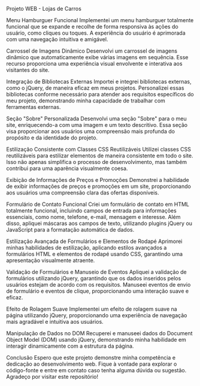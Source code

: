 Projeto WEB - Lojas de Carros

Menu Hamburguer Funcional
Implementei um menu hamburguer totalmente funcional que se expande e recolhe de forma responsiva às ações do usuário, como cliques ou toques. A experiência do usuário é aprimorada com uma navegação intuitiva e amigável.

Carrossel de Imagens Dinâmico
Desenvolvi um carrossel de imagens dinâmico que automaticamente exibe várias imagens em sequência. Esse recurso proporciona uma experiência visual envolvente e interativa aos visitantes do site.

Integração de Bibliotecas Externas
Importei e integrei bibliotecas externas, como o jQuery, de maneira eficaz em meus projetos. Personalizei essas bibliotecas conforme necessário para atender aos requisitos específicos do meu projeto, demonstrando minha capacidade de trabalhar com ferramentas externas.

Seção "Sobre" Personalizada
Desenvolvi uma seção "Sobre" para o meu site, enriquecendo-a com uma imagem e um texto descritivo. Essa seção visa proporcionar aos usuários uma compreensão mais profunda do propósito e da identidade do projeto.

Estilização Consistente com Classes CSS Reutilizáveis
Utilizei classes CSS reutilizáveis para estilizar elementos de maneira consistente em todo o site. Isso não apenas simplifica o processo de desenvolvimento, mas também contribui para uma aparência visualmente coesa.

Exibição de Informações de Preços e Promoções
Demonstrei a habilidade de exibir informações de preços e promoções em um site, proporcionando aos usuários uma compreensão clara das ofertas disponíveis.

Formulário de Contato Funcional
Criei um formulário de contato em HTML totalmente funcional, incluindo campos de entrada para informações essenciais, como nome, telefone, e-mail, mensagem e interesse. Além disso, apliquei máscaras aos campos de texto, utilizando plugins jQuery ou JavaScript para a formatação automática de dados.

Estilização Avançada de Formulários e Elementos de Rodapé
Aprimorei minhas habilidades de estilização, aplicando estilos avançados a formulários HTML e elementos de rodapé usando CSS, garantindo uma apresentação visualmente atraente.

Validação de Formulários e Manuseio de Eventos
Apliquei a validação de formulários utilizando jQuery, garantindo que os dados inseridos pelos usuários estejam de acordo com os requisitos. Manuseei eventos de envio de formulário e eventos de clique, proporcionando uma interação suave e eficaz.

Efeito de Rolagem Suave
Implementei um efeito de rolagem suave na página utilizando jQuery, proporcionando uma experiência de navegação mais agradável e intuitiva aos usuários.

Manipulação de Dados no DOM
Recuperei e manuseei dados do Document Object Model (DOM) usando jQuery, demonstrando minha habilidade em interagir dinamicamente com a estrutura da página.

Conclusão
Espero que este projeto demonstre minha competência e dedicação ao desenvolvimento web. Fique à vontade para explorar o código-fonte e entre em contato caso tenha alguma dúvida ou sugestão. Agradeço por visitar este repositório!


